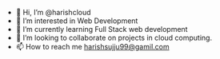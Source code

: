 - 👋 Hi, I’m @harishcloud
- 👀 I’m interested in Web Development
- 🌱 I’m currently learning Full Stack web development
- 💞️ I’m looking to collaborate on projects in cloud computing.
- 📫 How to reach me harishsujju99@gamil.com

<!---
harishcloud/harishcloud is a ✨ special ✨ repository because its `README.md` (this file) appears on your GitHub profile.
You can click the Preview link to take a look at your changes.
--->
